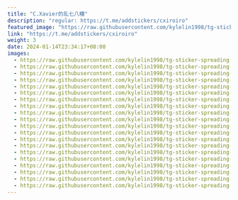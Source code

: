 ```yaml
---
title: "C.Xavier的乱七八糟"
description: "regular: https://t.me/addstickers/cxiroiro"
featured_image: "https://raw.githubusercontent.com/kylelin1998/tg-sticker-spreading-worldwide-images/main/img/bd66f102-4353-4e5e-bb56-9f85ea51f7d0.jpg"
link: "https://t.me/addstickers/cxiroiro"
weight: 3
date: 2024-01-14T23:34:17+08:00
images:
  - https://raw.githubusercontent.com/kylelin1998/tg-sticker-spreading-worldwide-images/main/img/bd66f102-4353-4e5e-bb56-9f85ea51f7d0.jpg
  - https://raw.githubusercontent.com/kylelin1998/tg-sticker-spreading-worldwide-images/main/img/ac027710-9537-4fbf-83b2-1c07528fdff4.jpg
  - https://raw.githubusercontent.com/kylelin1998/tg-sticker-spreading-worldwide-images/main/img/ce1c87cb-e5a7-44f0-9f91-d2d357cee903.jpg
  - https://raw.githubusercontent.com/kylelin1998/tg-sticker-spreading-worldwide-images/main/img/6cbc2dd5-639d-4bf8-b7b6-9cf7f269d45a.jpg
  - https://raw.githubusercontent.com/kylelin1998/tg-sticker-spreading-worldwide-images/main/img/1eec1164-1591-45e6-a5a4-e87a97fbf88b.jpg
  - https://raw.githubusercontent.com/kylelin1998/tg-sticker-spreading-worldwide-images/main/img/92479c77-7cba-4761-a024-d4adbd008fa4.jpg
  - https://raw.githubusercontent.com/kylelin1998/tg-sticker-spreading-worldwide-images/main/img/5bcc201e-6d6c-47f6-a786-c1f62dc6515b.jpg
  - https://raw.githubusercontent.com/kylelin1998/tg-sticker-spreading-worldwide-images/main/img/efd03219-c91a-4558-90fd-5100c110be61.jpg
  - https://raw.githubusercontent.com/kylelin1998/tg-sticker-spreading-worldwide-images/main/img/f233fdcb-3e8c-496a-b75c-8ad9807ede1c.jpg
  - https://raw.githubusercontent.com/kylelin1998/tg-sticker-spreading-worldwide-images/main/img/f700eef2-0dad-46c7-a5c2-1919f139e77f.jpg
  - https://raw.githubusercontent.com/kylelin1998/tg-sticker-spreading-worldwide-images/main/img/05148d70-407a-4526-a49c-8f029832da78.jpg
  - https://raw.githubusercontent.com/kylelin1998/tg-sticker-spreading-worldwide-images/main/img/d4648966-4fa1-4c9c-8b87-5c31c73246a6.jpg
  - https://raw.githubusercontent.com/kylelin1998/tg-sticker-spreading-worldwide-images/main/img/3b621162-14ff-49e9-885f-d4c9a10aac5b.jpg
  - https://raw.githubusercontent.com/kylelin1998/tg-sticker-spreading-worldwide-images/main/img/73f37a80-3cb9-4b9e-88df-376f83bcf576.jpg
  - https://raw.githubusercontent.com/kylelin1998/tg-sticker-spreading-worldwide-images/main/img/da62f332-c8ba-4faa-9b93-b463c01943b8.jpg
  - https://raw.githubusercontent.com/kylelin1998/tg-sticker-spreading-worldwide-images/main/img/7920d21f-3d17-40de-afc6-0a7a02be3f32.jpg
  - https://raw.githubusercontent.com/kylelin1998/tg-sticker-spreading-worldwide-images/main/img/1e80fa4f-e57a-450d-90f1-39e78e1151d3.jpg
  - https://raw.githubusercontent.com/kylelin1998/tg-sticker-spreading-worldwide-images/main/img/0cceedd2-8361-45bd-932e-711be7da6e07.jpg
  - https://raw.githubusercontent.com/kylelin1998/tg-sticker-spreading-worldwide-images/main/img/7e75f4ba-a1a0-4b83-a538-8774081be92a.jpg
  - https://raw.githubusercontent.com/kylelin1998/tg-sticker-spreading-worldwide-images/main/img/a584c0a2-b72a-4528-a687-c816a55dbb1a.jpg
---
```

